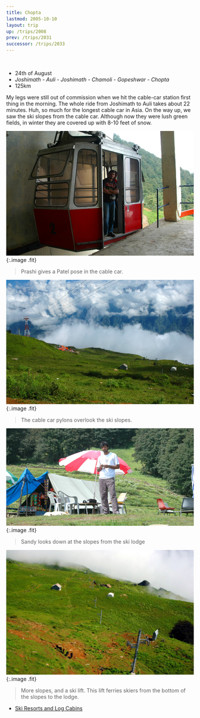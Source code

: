 ```yaml
---
title: Chopta
lastmod: 2005-10-10
layout: trip
up: /trips/2008
prev: /trips/2031
successor: /trips/2033
---
```


&nbsp;

- 24th of August
- _Joshimath - Auli - Joshimath - Chamoli - Gopeshwar -               Chopta_
- 125km


My legs were still out of commission when we hit the cable-car             station first thing in the morning. The whole ride from             Joshimath to Auli takes about 22 minutes. Huh, so much for the             longest cable car in Asia. On the way up, we saw the ski slopes             from the cable car. Although now they were lush green fields, in             winter they are covered up with 8-10 feet of snow.

![DSC_0203.JPG](/images/photos/DSC_0203.JPG 'DSC_0203.JPG'){:.image .fit}

>  Prashi gives a Patel pose in the cable car.             

![DSC_0207.JPG](/images/photos/DSC_0207.JPG 'DSC_0207.JPG'){:.image .fit}

>  The cable car pylons overlook the ski slopes.             

![DSC_0210.JPG](/images/photos/DSC_0210.JPG 'DSC_0210.JPG'){:.image .fit}

>  Sandy looks down at the slopes from the ski             lodge 

![DSC_0211.JPG](/images/photos/DSC_0211.JPG 'DSC_0211.JPG'){:.image .fit}

>  More slopes, and a ski lift. This lift ferries             skiers from the bottom of the slopes to the lodge. 


* [Ski Resorts and Log Cabins](/trips/2033/)
